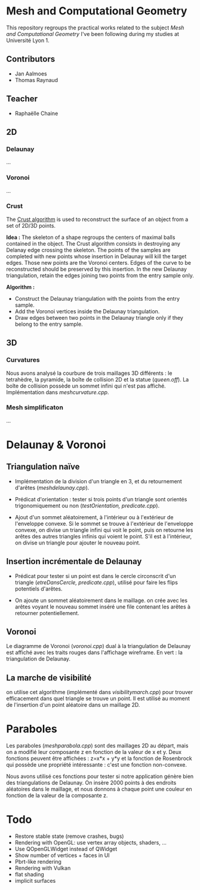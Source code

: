 # Mesh and Computational Geometry

This repository regroups the practical works related to the subject *Mesh and
Computational Geometry* I've been following during my studies at
Université Lyon 1.

## Contributors
* Jan Aalmoes
* Thomas Raynaud

## Teacher
* Raphaëlle Chaine

## 2D

### Delaunay
...

### Voronoi
...

### Crust

The [Crust algorithm](https://web.mit.edu/manoli/crust/www/crust.html) is used
to reconstruct the surface of an object from a set of 2D/3D points.

**Idea :**
The skeleton of a shape regroups the centers of maximal balls contained in the
object. The Crust algorithm consists in destroying any Delanay edge crossing the
skeleton. The points of the samples are completed with new points whose
insertion in Delaunay will kill the target edges. Those new points are the
Voronoi centers. Edges of the curve to be reconstructed should be preserved by
this insertion. In the new Delaunay triangulation, retain the edges joining two
points from the entry sample only.

**Algorithm :**
- Construct the Delaunay triangulation with the points from the entry sample.
- Add the Voronoi vertices inside the Delaunay triangulation.
- Draw edges between two points in the Delaunay triangle only if they belong
to the entry sample.

## 3D

### Curvatures

Nous avons analysé la courbure de trois maillages 3D différents : le tetrahèdre, la pyramide, la boîte de collision 2D et la statue (*queen.off*). La boîte de collision possède un sommet infini qui n'est pas affiché. Implémentation dans *meshcurvature.cpp*.

### Mesh simplificaton
...

# Delaunay & Voronoi

## Triangulation naïve

- Implémentation de la division d'un triangle en 3, et du retournement d'arêtes (*meshdelaunay.cpp*).

- Prédicat d'orientation : tester si trois points d'un triangle sont orientés trigonomiquement ou non (*testOrientation, predicate.cpp*).

- Ajout d'un sommet aléatoirement, à l'intérieur ou à l'extérieur de l'enveloppe convexe. Si le sommet se trouve à l'extérieur de l'enveloppe convexe, on divise un triangle infini qui voit le point, puis on retourne les arêtes des autres triangles infinis qui voient le point. S'il est à l'intérieur, on divise un triangle pour ajouter le nouveau point.

## Insertion incrémentale de Delaunay

- Prédicat pour tester si un point est dans le cercle circonscrit d'un triangle (*etreDansCercle, predicate.cpp*), utilisé pour faire les flips potentiels d'arêtes.

- On ajoute un sommet aléatoirement dans le maillage. on crée avec les arêtes voyant le nouveau sommet inséré une file contenant les arêtes à retourner potentiellement.

## Voronoi

Le diagramme de Voronoi (*voronoi.cpp*) dual à la triangulation de Delaunay est affiché avec les traits rouges dans l'affichage wireframe. En vert : la triangulation de Delaunay.

## La marche de visibilité

on utilise cet algorithme (implémenté dans *visibilitymarch.cpp*) pour trouver efficacement dans quel triangle se trouve un point. Il est utilisé au moment de l'insertion d'un point aléatoire dans un maillage 2D.

# Paraboles

Les paraboles (*meshparabola.cpp*) sont des maillages 2D au départ, mais on a modifié leur composante z en fonction de la valeur de x et y. Deux fonctions peuvent être affichées : z=x\*x + y\*y et la fonction de Rosenbrock qui possède une propriété intéressante : c'est une fonction non-convexe.

Nous avons utilisé ces fonctions pour tester si notre application génère bien des triangulations de Delaunay. On insère 2000 points à des endroits aléatoires dans le maillage, et nous donnons à chaque point une couleur en fonction de la valeur de la composante z.

# Todo

- Restore stable state (remove crashes, bugs)
- Rendering with OpenGL: use vertex array objects, shaders, ...
- Use QOpenGLWidget instead of QWidget
- Show number of vertices + faces in UI
- Pbrt-like rendering
- Rendering with Vulkan
- flat shading
- implicit surfaces